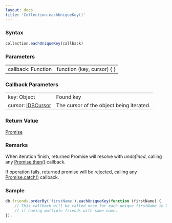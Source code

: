```yaml
---
layout: docs
title: 'Collection.eachUniqueKey()'
---
```


### Syntax

```javascript
collection.eachUniqueKey(callback)
```

### Parameters

<table>
<tr><td>callback: Function</td><td>function (key, cursor) { }</td></tr>
</table>

### Callback Parameters

<table>
<tr><td>key: Object</td><td>Found key</td></tr>
<tr><td>cursor: <a href="https://developer.mozilla.org/en-US/docs/Web/API/IDBCursor">IDBCursor</a></td><td>The cursor of the object being iterated.</td></tr>
</table>

### Return Value

[Promise](/docs/Promise/Promise)

### Remarks

When iteration finish, returned Promise will resolve with _undefined_, calling any [Promise.then()](/docs/Promise/Promise.then()) callback.

If operation fails, returned promise will be rejected, calling any [Promise.catch()](/docs/Promise/Promise.catch()) callback.

### Sample

```javascript
db.friends.orderBy('firstName').eachUniqueKey(function (firstName) {
    // This callback will be called once for each unique firstName in DB no matter
    // if having multiple friends with same name.
});
```
